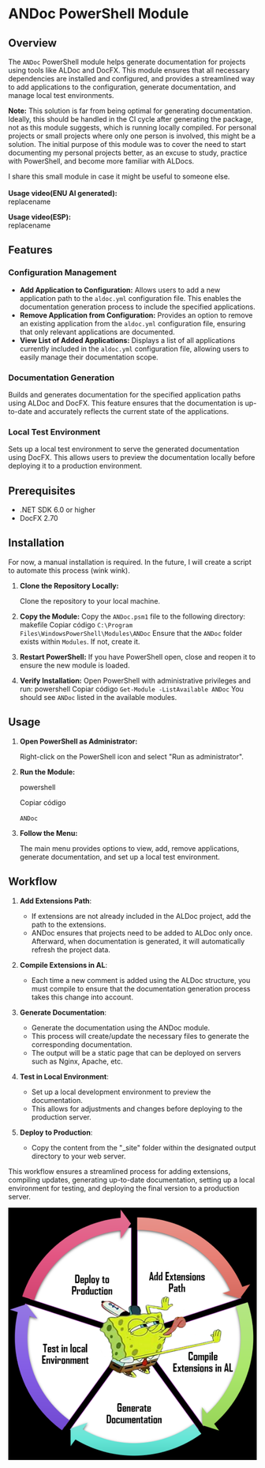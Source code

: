 # ANDoc PowerShell Module
## Overview
The `ANDoc` PowerShell module helps generate documentation for projects using tools like ALDoc and DocFX. This module ensures that all necessary dependencies are installed and configured, and provides a streamlined way to add applications to the configuration, generate documentation, and manage local test environments.

**Note:** This solution is far from being optimal for generating documentation. Ideally, this should be handled in the CI cycle after generating the package, not as this module suggests, which is running locally compiled. For personal projects or small projects where only one person is involved, this might be a solution. The initial purpose of this module was to cover the need to start documenting my personal projects better, as an excuse to study, practice with PowerShell, and become more familiar with ALDocs.

I share this small module in case it might be useful to someone else.<br> <br> 
**Usage video(ENU AI generated):** <br> 
replacename

**Usage video(ESP):** <br> 
replacename<br>

## Features
### Configuration Management
-   **Add Application to Configuration:** Allows users to add a new application path to the `aldoc.yml` configuration file. This enables the documentation generation process to include the specified applications.
-   **Remove Application from Configuration:** Provides an option to remove an existing application from the `aldoc.yml` configuration file, ensuring that only relevant applications are documented.
-   **View List of Added Applications:** Displays a list of all applications currently included in the `aldoc.yml` configuration file, allowing users to easily manage their documentation scope.

### Documentation Generation
Builds and generates documentation for the specified application paths using ALDoc and DocFX. This feature ensures that the documentation is up-to-date and accurately reflects the current state of the applications.

### Local Test Environment
Sets up a local test environment to serve the generated documentation using DocFX. This allows users to preview the documentation locally before deploying it to a production environment.

## Prerequisites
-   .NET SDK 6.0 or higher
-   DocFX 2.70

## Installation
For now, a manual installation is required. In the future, I will create a script to automate this process (wink wink).

1.  **Clone the Repository Locally:**
    
    Clone the repository to your local machine.
    
2.  **Copy the Module:**
    Copy the `ANDoc.psm1` file to the following directory:
    makefile
    Copiar código
    `C:\Program Files\WindowsPowerShell\Modules\ANDoc` 
    Ensure that the `ANDoc` folder exists within `Modules`. If not, create it.
    
3.  **Restart PowerShell:**
    If you have PowerShell open, close and reopen it to ensure the new module is loaded.
    
4.  **Verify Installation:**
    Open PowerShell with administrative privileges and run:
    powershell
    Copiar código
    `Get-Module -ListAvailable ANDoc` 
    You should see `ANDoc` listed in the available modules.
    

## Usage
1.  **Open PowerShell as Administrator:**
    
    Right-click on the PowerShell icon and select "Run as administrator".
    
2.  **Run the Module:**
    
    powershell
    
    Copiar código
    
    `ANDoc` 
    
3.  **Follow the Menu:**
    
    The main menu provides options to view, add, remove applications, generate documentation, and set up a local test environment.

## Workflow
1.  **Add Extensions Path**:
    -   If extensions are not already included in the ALDoc project, add the path to the extensions.
    -   ANDoc ensures that projects need to be added to ALDoc only once. Afterward, when documentation is generated, it will automatically refresh the project data.
  
2.  **Compile Extensions in AL**:
    -   Each time a new comment is added using the ALDoc structure, you must compile to ensure that the documentation generation process takes this change into account.
  
3.  **Generate Documentation**:
    -   Generate the documentation using the ANDoc module.
    -   This process will create/update the necessary files to generate the corresponding documentation.
    -   The output will be a static page that can be deployed on servers such as Nginx, Apache, etc.
  
4.  **Test in Local Environment**:
    -   Set up a local development environment to preview the documentation.
    -   This allows for adjustments and changes before deploying to the production server.

5.  **Deploy to Production**:
    -   Copy the content from the "_site" folder within the designated output directory to your web server.

This workflow ensures a streamlined process for adding extensions, compiling updates, generating up-to-date documentation, setting up a local environment for testing, and deploying the final version to a production server.

![Workflow](/res/Workflow.png)